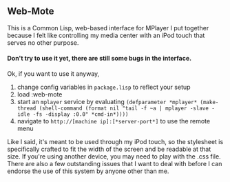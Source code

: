 ## Web-Mote

This is a Common Lisp, web-based interface for MPlayer I put together because I felt like controlling my media center with an iPod touch that serves no other purpose.

#### Don't try to use it yet, there are still some bugs in the interface.

Ok, if you want to use it anyway, 

1. change config variables in `package.lisp` to reflect your setup
2. load :web-mote
3. start an `mplayer` service by evaluating `(defparameter *mplayer* (make-thread (shell-command (format nil "tail -f ~a | mplayer -slave -idle -fs -display :0.0" *cmd-in*))))`
4. navigate to `http://[machine ip]:[*server-port*]` to use the remote menu

Like I said, it's meant to be used through my iPod touch, so the stylesheet is specifically crafted to fit the width of the screen and be readable at that size. If you're using another device, you may need to play with the .css file. There are also a few outstanding issues that I want to deal with before I can endorse the use of this system by anyone other than me.
